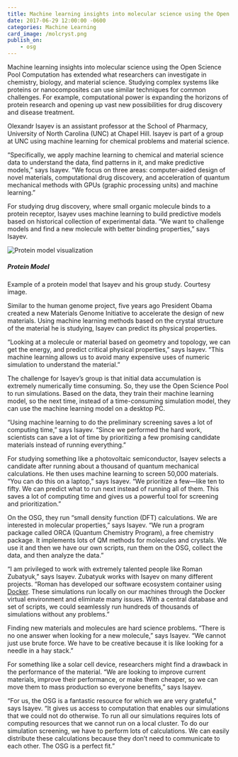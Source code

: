 ```yaml
---
title: Machine learning insights into molecular science using the Open Science Pool
date: 2017-06-29 12:00:00 -0600
categories: Machine Learning
card_image: /molcryst.png
publish_on:
    - osg
---
```


Machine learning insights into molecular science using the Open Science Pool
Computation has extended what researchers can investigate in chemistry, biology, and material science. Studying complex systems like proteins or nanocomposites can use similar techniques for common challenges. For example, computational power is expanding the horizons of protein research and opening up vast new possibilities for drug discovery and disease treatment.

Olexandr Isayev is an assistant professor at the School of Pharmacy, University of North Carolina (UNC) at Chapel Hill. Isayev is part of a group at UNC using machine learning for chemical problems and material science.

“Specifically, we apply machine learning to chemical and material science data to understand the data, find patterns in it, and make predictive models,” says Isayev. “We focus on three areas: computer-aided design of novel materials, computational drug discovery, and acceleration of quantum mechanical methods with GPUs (graphic processing units) and machine learning.”

For studying drug discovery, where small organic molecule binds to a protein receptor, Isayev uses machine learning to build predictive models based on historical collection of experimental data. “We want to challenge models and find a new molecule with better binding properties,” says Isayev.

<div class="row my-4">
  <div class="col-md-6">
    <img class="mr-3" alt="Protein model visualization" src="/molcryst.png">
  </div>
  <div class="col-md-6">
    <h5 class="mt-0">Protein Model</h5>
    <p>Example of a protein model that Isayev and his group study. Courtesy image.</p>
  </div>
</div>

Similar to the human genome project, five years ago President Obama created a new Materials Genome Initiative to accelerate the design of new materials. Using machine learning methods based on the crystal structure of the material he is studying, Isayev can predict its physical properties.

“Looking at a molecule or material based on geometry and topology, we can get the energy, and predict critical physical properties,” says Isayev. “This machine learning allows us to avoid many expensive uses of numeric simulation to understand the material.”

The challenge for Isayev’s group is that initial data accumulation is extremely numerically time consuming. So, they use the Open Science Pool to run simulations. Based on the data, they train their machine learning model, so the next time, instead of a time-consuming simulation model, they can use the machine learning model on a desktop PC.

“Using machine learning to do the preliminary screening saves a lot of computing time,” says Isayev. “Since we performed the hard work, scientists can save a lot of time by prioritizing a few promising candidate materials instead of running everything.”

For studying something like a photovoltaic semiconductor, Isayev selects a candidate after running about a thousand of quantum mechanical calculations. He then uses machine learning to screen 50,000 materials. “You can do this on a laptop,” says Isayev. “We prioritize a few—like ten to fifty. We can predict what to run next instead of running all of them. This saves a lot of computing time and gives us a powerful tool for screening and prioritization.”

On the OSG, they run “small density function (DFT) calculations. We are interested in molecular properties,” says Isayev. “We run a program package called ORCA (Quantum Chemistry Program), a free chemistry package. It implements lots of QM methods for molecules and crystals. We use it and then we have our own scripts, run them on the OSG, collect the data, and then analyze the data.”

“I am privileged to work with extremely talented people like Roman Zubatyuk,” says Isayev. Zubatyuk works with Isayev on many different projects. “Roman has developed our software ecosystem container using [Docker](https://www.docker.com/what-docker). These simulations run locally on our machines through the Docker virtual environment and eliminate many issues. With a central database and set of scripts, we could seamlessly run hundreds of thousands of simulations without any problems.”

Finding new materials and molecules are hard science problems. “There is no one answer when looking for a new molecule,” says Isayev. “We cannot just use brute force. We have to be creative because it is like looking for a needle in a hay stack.”

For something like a solar cell device, researchers might find a drawback in the performance of the material. “We are looking to improve current materials, improve their performance, or make them cheaper, so we can move them to mass production so everyone benefits,” says Isayev.

“For us, the OSG is a fantastic resource for which we are very grateful,” says Isayev. “It gives us access to computation that enables our simulations that we could not do otherwise. To run all our simulations requires lots of computing resources that we cannot run on a local cluster. To do our simulation screening, we have to perform lots of calculations. We can easily distribute these calculations because they don’t need to communicate to each other. The OSG is a perfect fit.”

